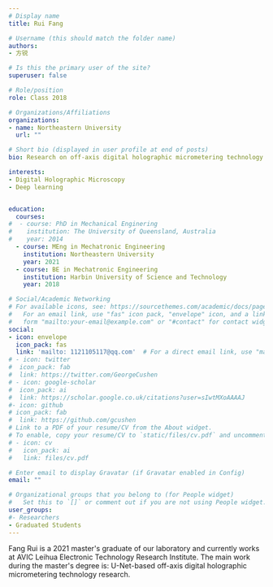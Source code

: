 ```yaml
---
# Display name
title: Rui Fang

# Username (this should match the folder name)
authors:
- 方锐

# Is this the primary user of the site?
superuser: false

# Role/position
role: Class 2018

# Organizations/Affiliations
organizations:
- name: Northeastern University
  url: ""

# Short bio (displayed in user profile at end of posts)
bio: Research on off-axis digital holographic micrometering technology.

interests:
- Digital Holographic Microscopy
- Deep learning


education:
  courses:
#  - course: PhD in Mechanical Enginering
#    institution: The University of Queensland, Australia
#    year: 2014
  - course: MEng in Mechatronic Engineering
    institution: Northeastern University
    year: 2021
  - course: BE in Mechatronic Engineering
    institution: Harbin University of Science and Technology
    year: 2018

# Social/Academic Networking
# For available icons, see: https://sourcethemes.com/academic/docs/page-builder/#icons
#   For an email link, use "fas" icon pack, "envelope" icon, and a link in the
#   form "mailto:your-email@example.com" or "#contact" for contact widget.
social:
- icon: envelope
  icon_pack: fas
  link: 'mailto: 1121105117@qq.com'  # For a direct email link, use "mailto:test@example.org".
# - icon: twitter
#  icon_pack: fab
#  link: https://twitter.com/GeorgeCushen
# - icon: google-scholar
#  icon_pack: ai
#  link: https://scholar.google.co.uk/citations?user=sIwtMXoAAAAJ
#- icon: github
# icon_pack: fab
#  link: https://github.com/gcushen
# Link to a PDF of your resume/CV from the About widget.
# To enable, copy your resume/CV to `static/files/cv.pdf` and uncomment the lines below.
# - icon: cv
#   icon_pack: ai
#   link: files/cv.pdf

# Enter email to display Gravatar (if Gravatar enabled in Config)
email: ""

# Organizational groups that you belong to (for People widget)
#   Set this to `[]` or comment out if you are not using People widget.
user_groups:
#- Researchers
- Graduated Students
---
```


Fang Rui is a 2021 master's graduate of our laboratory and currently works at AVIC Leihua Electronic Technology Research Institute. The main work during the master's degree is: U-Net-based off-axis digital holographic micrometering technology research.
